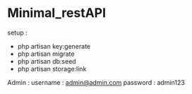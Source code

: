 # Minimal_restAPI
setup :
- php artisan key:generate
- php artisan migrate
- php artisan db:seed
- php artisan storage:link

Admin :
username : admin@admin.com 
password : admin123
